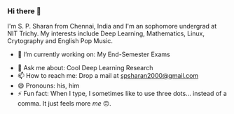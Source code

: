### Hi there 👋
I'm S. P. Sharan from Chennai, India and I'm an sophomore undergrad at NIT Trichy. My interests include Deep Learning, Mathematics, Linux, Crytography and English Pop Music. 

- 🔭 I’m currently working on: My End-Semester Exams
<!--- 
🌱 I’m currently learning: Electronics
- 👯 I’m looking to collaborate on ...
- 🤔 I’m looking for help with ...
--->
- 💬 Ask me about: Cool Deep Learning Research
- 📫 How to reach me: Drop a mail at spsharan2000@gmail.com
- 😄 Pronouns: his, him
- ⚡ Fun fact: When I type, I sometimes like to use three dots… instead of a comma. It just feels more *me* 🙃.
